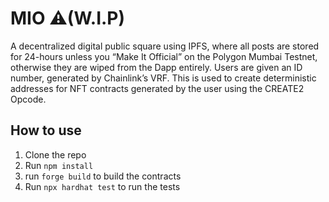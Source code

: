 # MIO ⚠️(W.I.P)

A decentralized digital public square using IPFS, where all posts are stored for 24-hours unless you “Make It Official” on the Polygon Mumbai Testnet, otherwise they are wiped from the Dapp entirely. Users are given an ID number, generated by Chainlink’s VRF. This is used to create deterministic addresses for NFT contracts generated by the user using the CREATE2 Opcode.

## How to use

1. Clone the repo
2. Run `npm install`
3. run `forge build` to build the contracts
4. Run `npx hardhat test` to run the tests
